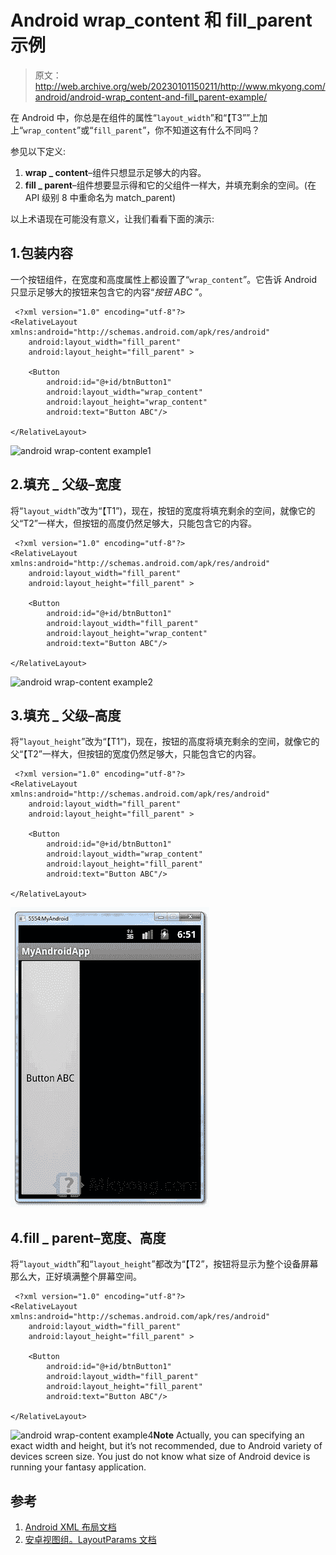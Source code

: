 # Android wrap_content 和 fill_parent 示例

> 原文：<http://web.archive.org/web/20230101150211/http://www.mkyong.com/android/android-wrap_content-and-fill_parent-example/>

在 Android 中，你总是在组件的属性“`layout_width`”和“【T3””上加上“`wrap_content`”或“`fill_parent`”，你不知道这有什么不同吗？

参见以下定义:

1.  **wrap _ content**–组件只想显示足够大的内容。
2.  **fill _ parent**–组件想要显示得和它的父组件一样大，并填充剩余的空间。(在 API 级别 8 中重命名为 match_parent)

以上术语现在可能没有意义，让我们看看下面的演示:

## 1.包装内容

一个按钮组件，在宽度和高度属性上都设置了“`wrap_content`”。它告诉 Android 只显示足够大的按钮来包含它的内容“*按钮 ABC* ”。

```
 <?xml version="1.0" encoding="utf-8"?>
<RelativeLayout xmlns:android="http://schemas.android.com/apk/res/android"
    android:layout_width="fill_parent"
    android:layout_height="fill_parent" >

    <Button
        android:id="@+id/btnButton1"
        android:layout_width="wrap_content"
        android:layout_height="wrap_content"
        android:text="Button ABC"/>

</RelativeLayout> 
```

![android wrap-content example1](img/8248a2c37034f94fe05fbb8cb006167a.png "android-wrap-content1")

## 2.填充 _ 父级–宽度

将“`layout_width`”改为“【T1”)，现在，按钮的宽度将填充剩余的空间，就像它的父“T2”一样大，但按钮的高度仍然足够大，只能包含它的内容。

```
 <?xml version="1.0" encoding="utf-8"?>
<RelativeLayout xmlns:android="http://schemas.android.com/apk/res/android"
    android:layout_width="fill_parent"
    android:layout_height="fill_parent" >

    <Button
        android:id="@+id/btnButton1"
        android:layout_width="fill_parent"
        android:layout_height="wrap_content"
        android:text="Button ABC"/>

</RelativeLayout> 
```

![android wrap-content example2](img/f4397cad07e5963677ddae3deacbcb52.png "android-wrap-content2")

## 3.填充 _ 父级–高度

将“`layout_height`”改为“【T1”)，现在，按钮的高度将填充剩余的空间，就像它的父“【T2”一样大，但按钮的宽度仍然足够大，只能包含它的内容。

```
 <?xml version="1.0" encoding="utf-8"?>
<RelativeLayout xmlns:android="http://schemas.android.com/apk/res/android"
    android:layout_width="fill_parent"
    android:layout_height="fill_parent" >

    <Button
        android:id="@+id/btnButton1"
        android:layout_width="wrap_content"
        android:layout_height="fill_parent"
        android:text="Button ABC"/>

</RelativeLayout> 
```

![android wrap-content example3](img/5959e7cd9e12ed6beeb028e2bd5ce913.png "android-wrap-content3")

## 4.fill _ parent–宽度、高度

将“`layout_width`”和“`layout_height`”都改为“【T2”，按钮将显示为整个设备屏幕那么大，正好填满整个屏幕空间。

```
 <?xml version="1.0" encoding="utf-8"?>
<RelativeLayout xmlns:android="http://schemas.android.com/apk/res/android"
    android:layout_width="fill_parent"
    android:layout_height="fill_parent" >

    <Button
        android:id="@+id/btnButton1"
        android:layout_width="fill_parent"
        android:layout_height="fill_parent"
        android:text="Button ABC"/>

</RelativeLayout> 
```

![android wrap-content example4](img/c547123883a25a7f559059abd9f9c437.png "android-wrap-content4")**Note**
Actually, you can specifying an exact width and height, but it’s not recommended, due to Android variety of devices screen size. You just do not know what size of Android device is running your fantasy application.

## 参考

1.  [Android XML 布局文档](http://web.archive.org/web/20211130065346/https://developer.android.com/guide/topics/ui/declaring-layout.html)
2.  [安卓视图组。LayoutParams 文档](http://web.archive.org/web/20211130065346/https://developer.android.com/reference/android/view/ViewGroup.LayoutParams.html)

<input type="hidden" id="mkyong-current-postId" value="10368">